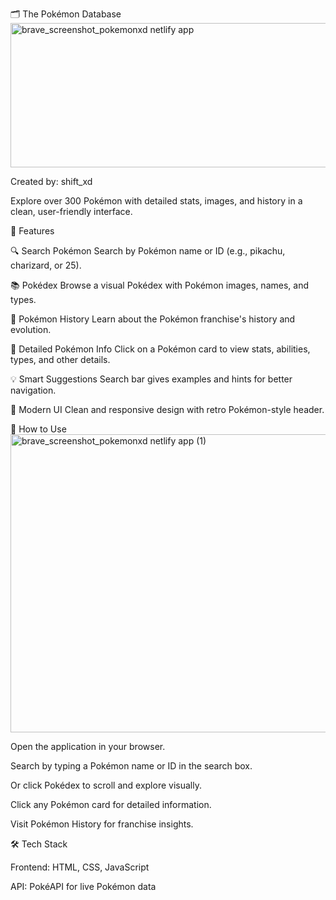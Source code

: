 🗂️ The Pokémon Database
<img width="950" height="231" alt="brave_screenshot_pokemonxd netlify app" src="https://github.com/user-attachments/assets/a4ab7bdf-11cf-4832-9c7d-a59b8ad28c93" />


Created by: shift_xd

Explore over 300 Pokémon with detailed stats, images, and history in a clean, user-friendly interface.

🌟 Features

🔍 Search Pokémon
Search by Pokémon name or ID (e.g., pikachu, charizard, or 25).

📚 Pokédex
Browse a visual Pokédex with Pokémon images, names, and types.

📜 Pokémon History
Learn about the Pokémon franchise's history and evolution.

📖 Detailed Pokémon Info
Click on a Pokémon card to view stats, abilities, types, and other details.

💡 Smart Suggestions
Search bar gives examples and hints for better navigation.

🎨 Modern UI
Clean and responsive design with retro Pokémon-style header.

🚀 How to Use
<img width="1423" height="477" alt="brave_screenshot_pokemonxd netlify app (1)" src="https://github.com/user-attachments/assets/65829e34-3c24-429c-ab03-5ae0a25962f5" />


Open the application in your browser.

Search by typing a Pokémon name or ID in the search box.

Or click Pokédex to scroll and explore visually.

Click any Pokémon card for detailed information.

Visit Pokémon History for franchise insights.

🛠️ Tech Stack

Frontend: HTML, CSS, JavaScript

API: PokéAPI for live Pokémon data
